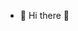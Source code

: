 - 👋 Hi there 👋
<!---
ImanSalameh/ImanSalameh is a ✨ special ✨ repository because its `README.md` (this file) appears on your GitHub profile.
You can click the Preview link to take a look at your changes.
--->
